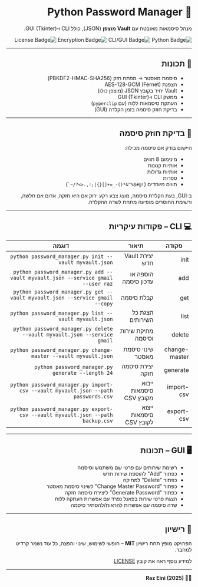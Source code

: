 <div dir="rtl">

  <h1>🔐 Python Password Manager</h1>

  <p>
    מנהל סיסמאות מאובטח עם <strong>Vault מוצפן</strong> (JSON), כולל CLI ו‑GUI (Tkinter).
  </p>

  <p align="right">
    <img src="https://img.shields.io/badge/Python-100%25-blue?logo=python" alt="Python Badge">
    <img src="https://img.shields.io/badge/CLI-GUI-lightgrey" alt="CLI/GUI Badge">
    <img src="https://img.shields.io/badge/Encryption-AES-red" alt="Encryption Badge">
    <img src="https://img.shields.io/badge/License-MIT-blue" alt="License Badge">
  </p>

  <hr>

  <h2>🚀 תכונות</h2>
  <ul>
    <li>סיסמת מאסטר → מפתח חזק (PBKDF2-HMAC-SHA256)</li>
    <li>הצפנת AES-128-GCM (Fernet)</li>
    <li>Vault יחיד בקובץ JSON (מוצפן כולו)</li>
    <li>ממשק CLI ו‑GUI (Tkinter)</li>
    <li>העתקת סיסמאות ללוח (עם <code>pyperclip</code>)</li>
    <li>בדיקת חוזק סיסמה בזמן הקלדה (GUI)</li>
  </ul>

  <hr>

  <h2>💪 בדיקת חוזק סיסמה</h2>
  <p>היישום בודק אם סיסמה מכילה:</p>
  <ul>
    <li>מינימום 8 תווים</li>
    <li>אותיות קטנות</li>
    <li>אותיות גדולות</li>
    <li>ספרות</li>
    <li>תווים מיוחדים (<code>!@#$%^&*()-_=+[]{}|;:,.&lt;&gt;?/~`</code>)</li>
  </ul>
  <p>ב‑GUI, בעת הקלדת סיסמה, מוצג צבע רקע ירוק אם היא חזקה, אדום אם חלשה, ורשימת החוסרים מופיעה מתחת לשדה ההקלדה.</p>

  <hr>

  <h2>💻 CLI – פקודות עיקריות</h2>
  <table>
    <thead>
      <tr>
        <th>פקודה</th>
        <th>תיאור</th>
        <th>דוגמה</th>
      </tr>
    </thead>
    <tbody>
      <tr><td>init</td><td>יצירת Vault חדש</td><td><code>python password_manager.py init --vault myvault.json</code></td></tr>
      <tr><td>add</td><td>הוספה או עדכון סיסמה</td><td><code>python password_manager.py add --vault myvault.json --service gmail --user raz</code></td></tr>
      <tr><td>get</td><td>קבלת סיסמה</td><td><code>python password_manager.py get --vault myvault.json --service gmail --copy</code></td></tr>
      <tr><td>list</td><td>הצגת כל השירותים</td><td><code>python password_manager.py list --vault myvault.json</code></td></tr>
      <tr><td>delete</td><td>מחיקת שירות וסיסמה</td><td><code>python password_manager.py delete --vault myvault.json --service gmail</code></td></tr>
      <tr><td>change-master</td><td>שינוי סיסמת מאסטר</td><td><code>python password_manager.py change-master --vault myvault.json</code></td></tr>
      <tr><td>generate</td><td>יצירת סיסמה חזקה</td><td><code>python password_manager.py generate --length 24</code></td></tr>
      <tr><td>import-csv</td><td>ייבוא סיסמאות מקובץ CSV</td><td><code>python password_manager.py import-csv --vault myvault.json --path passwords.csv</code></td></tr>
      <tr><td>export-csv</td><td>ייצוא סיסמאות לקובץ CSV</td><td><code>python password_manager.py export-csv --vault myvault.json --path backup.csv</code></td></tr>
    </tbody>
  </table>

  <hr>

  <h2>🖥️ GUI – תכונות</h2>
  <ul>
    <li>רשימת שירותים עם פרטי שם משתמש וסיסמה</li>
    <li>כפתור "Add" להוספת שירות חדש</li>
    <li>כפתור "Delete" למחיקה</li>
    <li>כפתור "Change Master Password" לשינוי סיסמת מאסטר</li>
    <li>כפתור "Generate Password" ליצירת סיסמה חזקה</li>
    <li>הצגת פרטי שירות בפאנל נפרד עם אפשרות העתקה ללוח</li>
    <li>שדה סיסמה עם אפשרות להראות/להסתיר סיסמה</li>
  </ul>

  <hr>

  <h2>📄 רישיון</h2>
  <p>
    הפרויקט מופץ תחת רישיון <strong>MIT</strong> – חופשי לשימוש, שינוי והפצה, כל עוד נשמר קרדיט למחבר.
  </p>
  <p>למידע נוסף ראה את קובץ <a href="LICENSE">LICENSE</a></p>

  <hr>

  <p><strong>👨‍💻 Raz Eini (2025)</strong></p>

</div>
